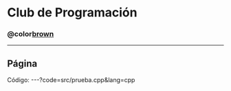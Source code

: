 # Club de Programación

### @color[brown](Prueba)

---
Página
---
Código:
---?code=src/prueba.cpp&lang=cpp